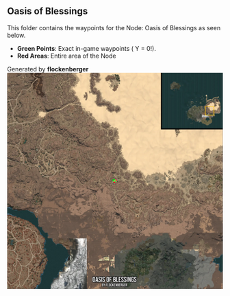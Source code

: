 ## Oasis of Blessings
This folder contains the waypoints for the Node: Oasis of Blessings as seen below.

- **Green Points**: Exact in-game waypoints ( Y = 0!).
- **Red Areas**: Entire area of the Node

Generated by **flockenberger**
![by_flockenberger](./Preview.webp)
